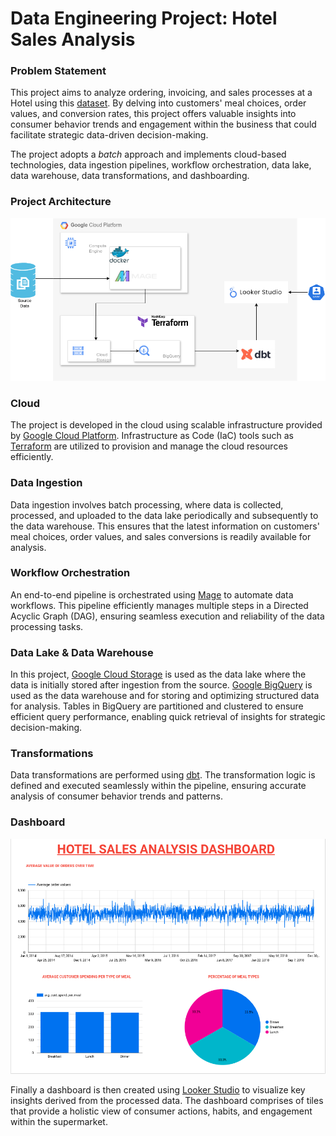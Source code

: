 # Data Engineering Project: Hotel Sales Analysis


### Problem Statement
This project aims to analyze ordering, invoicing, and sales processes at a Hotel using this [dataset](https://zenodo.org/records/4092667#.Y8OsBtJBwUE). By delving into customers' meal choices, order values, and conversion rates, this project offers valuable insights into consumer behavior trends and engagement within the business that could facilitate strategic data-driven decision-making. 

The project adopts a *batch* approach and implements cloud-based technologies, data ingestion pipelines, workflow orchestration, data lake, data warehouse, data transformations, and dashboarding.

### Project Architecture

![architecture](./images/architecture.png)


### Cloud
The project is developed in the cloud using scalable infrastructure provided by [Google Cloud Platform](https://cloud.google.com/). Infrastructure as Code (IaC) tools such as [Terraform](https://www.terraform.io/) are utilized to provision and manage the cloud resources efficiently.

### Data Ingestion
Data ingestion involves batch processing, where data is collected, processed, and uploaded to the data lake periodically and subsequently to the data warehouse. This ensures that the latest information on customers' meal choices, order values, and sales conversions is readily available for analysis.

### Workflow Orchestration
An end-to-end pipeline is orchestrated using [Mage](https://www.mage.ai/) to automate data workflows. This pipeline efficiently manages multiple steps in a Directed Acyclic Graph (DAG), ensuring seamless execution and reliability of the data processing tasks.

### Data Lake &  Data Warehouse
In this project, [Google Cloud Storage](https://cloud.google.com/storage) is used as the data lake where the data is initially stored after ingestion from the source. [Google BigQuery](https://cloud.google.com/bigquery) is used as the data warehouse and for storing and optimizing structured data for analysis. Tables in BigQuery are partitioned and clustered to ensure efficient query performance, enabling quick retrieval of insights for strategic decision-making.

### Transformations
Data transformations are performed using [dbt](https://www.getdbt.com/). The transformation logic is defined and executed seamlessly within the pipeline, ensuring accurate analysis of consumer behavior trends and patterns.

### Dashboard

![architecture](./images/dashboard.png)


Finally a dashboard is then created using [Looker Studio](https://lookerstudio.google.com/) to visualize key insights derived from the processed data. The dashboard comprises of tiles that provide a holistic view of consumer actions, habits, and engagement within the supermarket.

